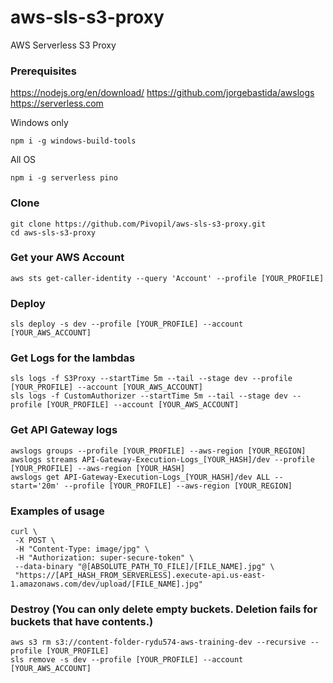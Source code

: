 # aws-sls-s3-proxy
AWS Serverless S3 Proxy

### Prerequisites

https://nodejs.org/en/download/
https://github.com/jorgebastida/awslogs
https://serverless.com

Windows only
```shell script
npm i -g windows-build-tools
```

All OS
```shell script
npm i -g serverless pino
```

### Clone 
```shell script
git clone https://github.com/Pivopil/aws-sls-s3-proxy.git
cd aws-sls-s3-proxy
```

### Get your AWS Account
```shell script
aws sts get-caller-identity --query 'Account' --profile [YOUR_PROFILE]
```

### Deploy
```shell script
sls deploy -s dev --profile [YOUR_PROFILE] --account [YOUR_AWS_ACCOUNT]
```

### Get Logs for the lambdas 
```shell script
sls logs -f S3Proxy --startTime 5m --tail --stage dev --profile [YOUR_PROFILE] --account [YOUR_AWS_ACCOUNT]
sls logs -f CustomAuthorizer --startTime 5m --tail --stage dev --profile [YOUR_PROFILE] --account [YOUR_AWS_ACCOUNT]
```

### Get API Gateway logs 
```shell script
awslogs groups --profile [YOUR_PROFILE] --aws-region [YOUR_REGION]
awslogs streams API-Gateway-Execution-Logs_[YOUR_HASH]/dev --profile [YOUR_PROFILE] --aws-region [YOUR_HASH]
awslogs get API-Gateway-Execution-Logs_[YOUR_HASH]/dev ALL --start='20m' --profile [YOUR_PROFILE] --aws-region [YOUR_REGION]
```

### Examples of usage
```shell script
curl \
 -X POST \
 -H "Content-Type: image/jpg" \
 -H "Authorization: super-secure-token" \
 --data-binary "@[ABSOLUTE_PATH_TO_FILE]/[FILE_NAME].jpg" \
 "https://[API_HASH_FROM_SERVERLESS].execute-api.us-east-1.amazonaws.com/dev/upload/[FILE_NAME].jpg"
```

### Destroy (You can only delete empty buckets. Deletion fails for buckets that have contents.)
```shell script
aws s3 rm s3://content-folder-rydu574-aws-training-dev --recursive --profile [YOUR_PROFILE]
sls remove -s dev --profile [YOUR_PROFILE] --account [YOUR_AWS_ACCOUNT]
```
